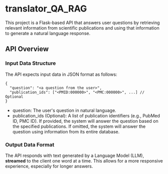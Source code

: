 # translator_QA_RAG
This project is a Flask-based API that answers user questions by retrieving relevant information from scientific publications and using that information to generate a natural language response.

## API Overview
### Input Data Structure
The API expects input data in JSON format as follows:
```
{
  "question": "<a question from the user>",
  "publication_ids": ["<PMID:000000>", "<PMC:000000>", ...] // Optional
}
```
- question: The user's question in natural language.
- publication_ids (Optional): A list of publication identifiers (e.g., PubMed ID, PMC ID). If provided, the system will answer the question based on the specified publications. If omitted, the system will answer the question using information from its entire database.

### Output Data Format
The API responds with text generated by a Language Model (LLM), **streamed** to the client one word at a time. This allows for a more responsive experience, especially for longer answers.


